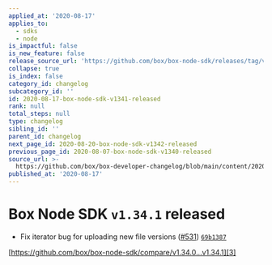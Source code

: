```yaml
---
applied_at: '2020-08-17'
applies_to:
  - sdks
  - node
is_impactful: false
is_new_feature: false
release_source_url: 'https://github.com/box/box-node-sdk/releases/tag/v1.34.1'
collapse: true
is_index: false
category_id: changelog
subcategory_id: ''
id: 2020-08-17-box-node-sdk-v1341-released
rank: null
total_steps: null
type: changelog
sibling_id: ''
parent_id: changelog
next_page_id: 2020-08-20-box-node-sdk-v1342-released
previous_page_id: 2020-08-07-box-node-sdk-v1340-released
source_url: >-
  https://github.com/box/box-developer-changelog/blob/main/content/2020/08-17-box-node-sdk-v1341-released.md
published_at: '2020-08-17'
---
```

# Box Node SDK `v1.34.1` released

- Fix iterator bug for uploading new file versions ([#531][1]) [`69b1387`][2]

[https://github.com/box/box-node-sdk/compare/v1.34.0...v1.34.1][3]

[1]: https://github.com/box/box-node-sdk/issues/531

[2]: https://github.com/box/box-node-sdk/commit/69b138746c64ac8ee68b421853ca9ff4cc28531e

[3]: https://github.com/box/box-node-sdk/compare/v1.34.0...v1.34.1